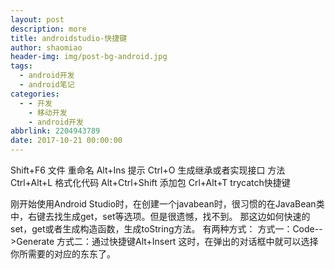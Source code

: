 ```yaml
---
layout: post
description: more
title: androidstudio-快捷键
author: shaomiao
header-img: img/post-bg-android.jpg
tags:
  - android开发
  - android笔记
categories:
  - - 开发
    - 移动开发
    - android开发
abbrlink: 2204943789
date: 2017-10-21 00:00:00
---
```

Shift+F6  文件 重命名
Alt+Ins 提示
Ctrl+O 生成继承或者实现接口  方法
Ctrl+Alt+L 格式化代码
Alt+Ctrl+Shift 添加包
Crl+Alt+T trycatch快捷键

刚开始使用Android Studio时，在创建一个javabean时，很习惯的在JavaBean类中，右键去找生成get，set等选项。但是很遗憾，找不到。
那这边如何快速的set，get或者生成构造函数，生成toString方法。
有两种方式：
方式一：Code-->Generate
方式二：通过快捷键Alt+Insert
这时，在弹出的对话框中就可以选择你所需要的对应的东东了。
